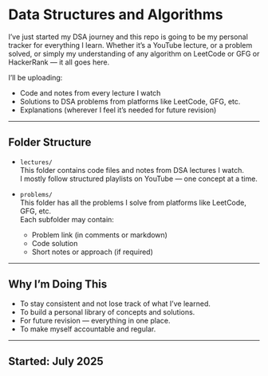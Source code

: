 # Data Structures and Algorithms

I’ve just started my DSA journey and this repo is going to be my personal tracker for everything I learn. Whether it’s a YouTube lecture, or a problem solved, or simply my understanding of any algorithm on LeetCode or GFG or HackerRank — it all goes here.

I’ll be uploading:
- Code and notes from every lecture I watch
- Solutions to DSA problems from platforms like LeetCode, GFG, etc.
- Explanations (wherever I feel it’s needed for future revision)

---

## Folder Structure

- `lectures/`  
  This folder contains code files and notes from DSA lectures I watch.  
  I mostly follow structured playlists on YouTube — one concept at a time.

- `problems/`  
  This folder has all the problems I solve from platforms like LeetCode, GFG, etc.  
  Each subfolder may contain:
    - Problem link (in comments or markdown)
    - Code solution
    - Short notes or approach (if required)

---

## Why I’m Doing This

- To stay consistent and not lose track of what I’ve learned.
- To build a personal library of concepts and solutions.
- For future revision — everything in one place.
- To make myself accountable and regular.

---

## Started: July 2025

